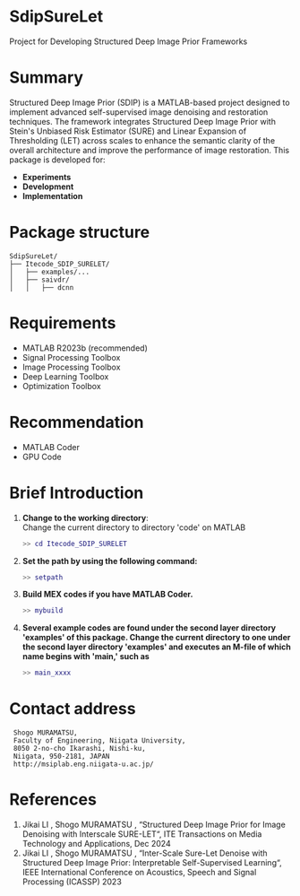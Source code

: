 # SdipSureLet
Project for Developing Structured Deep Image Prior Frameworks
# Summary
Structured Deep Image Prior (SDIP) is a MATLAB-based project designed to implement advanced self-supervised image denoising and restoration techniques. The framework integrates Structured Deep Image Prior with Stein's Unbiased Risk Estimator (SURE) and Linear Expansion of Thresholding (LET) across scales to enhance the semantic clarity of the overall architecture and improve the performance of image restoration.
This package is developed for:
- **Experiments**
- **Development**
- **Implementation**
# Package structure
```plaintext
SdipSureLet/               
├── Itecode_SDIP_SURELET/                
│   ├── examples/...        
│   ├── saivdr/            
│   │   ├── dcnn
```
# Requirements
- MATLAB R2023b (recommended)
- Signal Processing Toolbox
- Image Processing Toolbox
- Deep Learning Toolbox
- Optimization Toolbox
# Recommendation
- MATLAB Coder
- GPU Code
# Brief Introduction

1. **Change to the working directory**:  
   Change the current directory to directory 'code' on MATLAB
   ```matlab
   >> cd Itecode_SDIP_SURELET 
3. **Set the path by using the following command:**
   ```matlab
   >> setpath
5. **Build MEX codes if you have MATLAB Coder.**
   ```matlab
   >> mybuild
6. **Several example codes are found under the second layer directory 'examples' of this package. Change the current directory to one under the second layer directory 'examples' and executes an M-file of which name begins with 'main,' such as**
   ```matlab
   >> main_xxxx
# Contact address
```plaintext
 Shogo MURAMATSU,
 Faculty of Engineering, Niigata University,
 8050 2-no-cho Ikarashi, Nishi-ku,
 Niigata, 950-2181, JAPAN
 http://msiplab.eng.niigata-u.ac.jp/
```
# References
1. Jikai LI , Shogo MURAMATSU , “Structured Deep Image Prior for Image Denoising with Interscale SURE-LET“,  ITE Transactions on Media Technology and Applications, Dec 2024
2. Jikai LI , Shogo MURAMATSU , “Inter-Scale Sure-Let Denoise with Structured Deep Image Prior: Interpretable Self-Supervised Learning“, IEEE International Conference on Acoustics, Speech and Signal Processing (ICASSP) 2023

